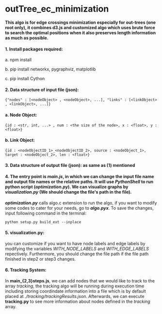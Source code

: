 # outTree_ec_minimization

**This algo is for edge crossings minimization especially for out-trees (one root only), it combines d3.js and customized algo which uses brute force to search the optimal positions when it also preserves length information as much as possible.**


#### 1. Install packages required:

a. npm install

b. pip install networkx, pygraphviz, matplotlib

c. pip install Cython


#### 2. Data structure of input file (json):
`{"nodes" : [<nodeObject> , <nodeObject>, ...], "links" : [<linkObject> , <linkObject>, ...]}`

#### a. Node Object:
`{id : <str, int, ...> , num : <the size of the node>, x : <float>, y : <float>}`

#### b. Link Object:
`{id : <nodeObjectID_1>_<nodeObjectID_2>, source : <nodeObject_1>, target : <nodeObject_2>, len : <float>}`

#### 3. Data structure of output file (json): as same as (1) mentioned


#### 4. The entry point is ***main.js***, in which we can change the input file name and output file names or the relative paths. It will use *PythonShell* to run python script (***optimization.py***). We can visualize graphs by ***visualization.py*** (We should change the file's path in the file).

***optimization.py*** calls algo.c extension to run the algo, if you want to modify some codes to cater for your needs, go to ***algo.pyx***. To save the changes, input following command in the terminal:

`python setup.py build_ext --inplace`

#### 5. visualization.py:
you can customize if you want to have node labels and edge labels by modifying the variables *WITH_NODE_LABELS* and *WITH_EDGE_LABELS* repectively. Furthermore, you should change the file path if the file path finished in step2 or step3 changes.

#### 6. Tracking System:
In **main_{2,3}steps.js**, we can add nodes that we would like to track to the array *tracking*, the tracking algo will be running during execution time including storing coordindate information into a file which is by default placed at *./tracking/trackingResults.json*. Afterwards, we can execute **tracking.py** to see more information about nodes defined in the *tracking* array.
